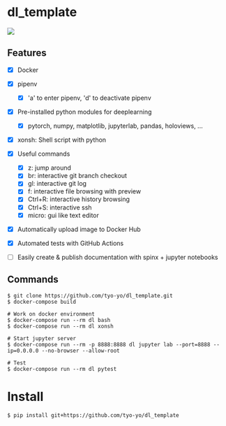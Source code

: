 # dl_template

![](https://github.com/tyo-yo/dl_template/workflows/build-test.yml/badge.svg)



## Features

-   [x] Docker
-   [x] pipenv
    -   [x] 'a' to enter pipenv, 'd' to deactivate pipenv
-   [x] Pre-installed python modules for deeplearning
    -   [x] pytorch, numpy, matplotlib, jupyterlab, pandas, holoviews, ...
-   [x] xonsh: Shell script with python
-   [x] Useful commands
    -   [x] z: jump around
    -   [x] br: interactive git branch checkout
    -   [x] gl: interactive git log
    -   [x] f: interactive file browsing with preview
    -   [x] Ctrl+R: interactive history browsing
    -   [x] Ctrl+S: interactive ssh
    -   [x] micro: gui like text editor
-   [x] Automatically upload image to Docker Hub
-   [x] Automated tests with GitHub Actions
-   [ ] Easily create & publish documentation with spinx + jupyter notebooks



## Commands

```shell
$ git clone https://github.com/tyo-yo/dl_template.git
$ docker-compose build

# Work on docker environment
$ docker-compose run --rm dl bash
$ docker-compose run --rm dl xonsh

# Start jupyter server
$ docker-compose run --rm -p 8888:8888 dl jupyter lab --port=8888 --ip=0.0.0.0 --no-browser --allow-root

# Test
$ docker-compose run --rm dl pytest
```



# Install

```shell
$ pip install git+https://github.com/tyo-yo/dl_template
```

